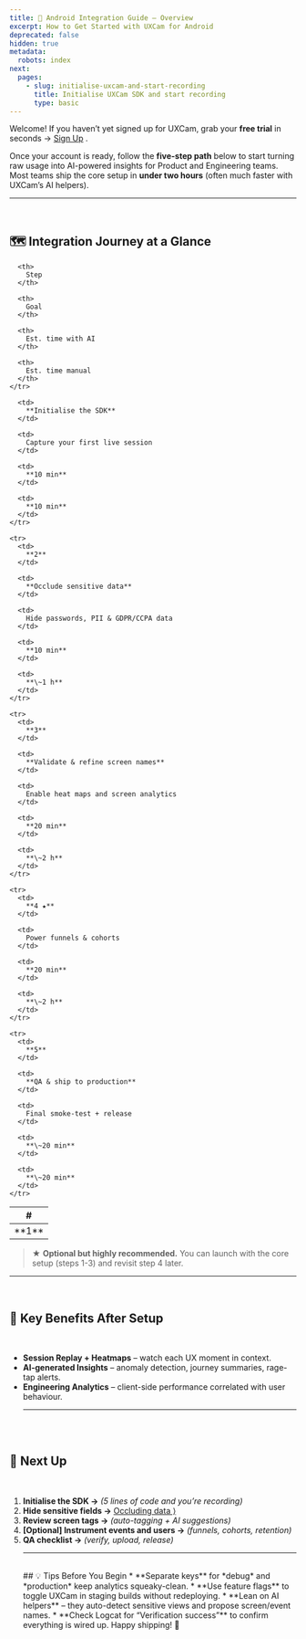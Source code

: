 ```yaml
---
title: 🚀 Android Integration Guide – Overview
excerpt: How to Get Started with UXCam for Android
deprecated: false
hidden: true
metadata:
  robots: index
next:
  pages:
    - slug: initialise-uxcam-and-start-recording
      title: Initialise UXCam SDK and start recording
      type: basic
---
```

Welcome! If you haven’t yet signed up for UXCam, grab your **free trial** in seconds → [Sign Up](https://app.uxcam.com/signup) .

Once your account is ready, follow the **five-step path** below to start turning raw usage into AI-powered insights for Product and Engineering teams.\
Most teams ship the core setup in **under two hours** (often much faster with UXCam’s AI helpers).

***

<br />

## 🗺️ Integration Journey at a Glance

<Table>
  <thead>
    <tr>
      <th>
        #
      </th>

      <th>
        Step
      </th>

      <th>
        Goal
      </th>

      <th>
        Est. time with AI
      </th>

      <th>
        Est. time manual
      </th>
    </tr>
  </thead>

  <tbody>
    <tr>
      <td>
        **1**
      </td>

      <td>
        **Initialise the SDK**
      </td>

      <td>
        Capture your first live session
      </td>

      <td>
        **10 min**
      </td>

      <td>
        **10 min**
      </td>
    </tr>

    <tr>
      <td>
        **2**
      </td>

      <td>
        **Occlude sensitive data**
      </td>

      <td>
        Hide passwords, PII & GDPR/CCPA data
      </td>

      <td>
        **10 min**
      </td>

      <td>
        **\~1 h**
      </td>
    </tr>

    <tr>
      <td>
        **3**
      </td>

      <td>
        **Validate & refine screen names**
      </td>

      <td>
        Enable heat maps and screen analytics
      </td>

      <td>
        **20 min**
      </td>

      <td>
        **\~2 h**
      </td>
    </tr>

    <tr>
      <td>
        **4 ★**
      </td>

      <td>
        Power funnels & cohorts
      </td>

      <td>
        **20 min**
      </td>

      <td>
        **\~2 h**
      </td>
    </tr>

    <tr>
      <td>
        **5**
      </td>

      <td>
        **QA & ship to production**
      </td>

      <td>
        Final smoke-test + release
      </td>

      <td>
        **\~20 min**
      </td>

      <td>
        **\~20 min**
      </td>
    </tr>
  </tbody>
</Table>

> ★ **Optional but highly recommended.** You can launch with the core setup (steps 1-3) and revisit step 4 later.

***

<br />

## 🔑 Key Benefits After Setup

<br />

* **Session Replay + Heatmaps** – watch each UX moment in context.
* **AI-generated Insights** – anomaly detection, journey summaries, rage-tap alerts.
* **Engineering Analytics** – client-side performance correlated with user behaviour.
  <br />
  ***
  <br />
  <br />

## 🚦 Next Up

<br />

1. **Initialise the SDK →** *(5 lines of code and you’re recording)*
2. **Hide sensitive fields →** [Occluding data ⟩](link.to.next.page)
3. **Review screen tags →** *(auto-tagging + AI suggestions)*
4. **\[Optional] Instrument events and users →** *(funnels, cohorts, retention)*
5. **QA checklist →** *(verify, upload, release)*
   <br />
   ***
   <br />
   ## 💡 Tips Before You Begin
   * **Separate keys** for *debug* and *production* keep analytics squeaky-clean.
   * **Use feature flags** to toggle UXCam in staging builds without redeploying.
   * **Lean on AI helpers** – they auto-detect sensitive views and propose screen/event names.
   * **Check Logcat for “Verification success”** to confirm everything is wired up.
   Happy shipping! 🎉